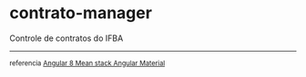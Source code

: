 # contrato-manager
 Controle de contratos do IFBA
 
 ---
 
<sub>referencia [Angular 8 Mean stack Angular Material](https://github.com/SinghDigamber/Angular8MeanstackAngularMaterial/)
</sub>
